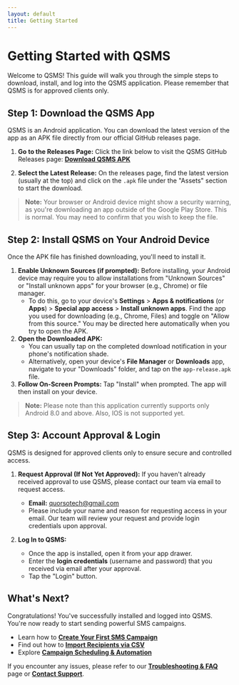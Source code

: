 ```yaml
---
layout: default
title: Getting Started
---
```


# Getting Started with QSMS

Welcome to QSMS! This guide will walk you through the simple steps to download, install, and log into the QSMS application. Please remember that QSMS is for approved clients only.

## Step 1: Download the QSMS App

QSMS is an Android application. You can download the latest version of the app as an APK file directly from our official GitHub releases page.

1.  **Go to the Releases Page:** Click the link below to visit the QSMS GitHub Releases page:
    [**Download QSMS APK**](https://github.com/Partha11/qsms-builds/releases)

2.  **Select the Latest Release:** On the releases page, find the latest version (usually at the top) and click on the `.apk` file under the "Assets" section to start the download.

> **Note:** Your browser or Android device might show a security warning, as you're downloading an app outside of the Google Play Store. This is normal. You may need to confirm that you wish to keep the file.

## Step 2: Install QSMS on Your Android Device

Once the APK file has finished downloading, you'll need to install it.

1.  **Enable Unknown Sources (if prompted):** Before installing, your Android device may require you to allow installations from "Unknown Sources" or "Install unknown apps" for your browser (e.g., Chrome) or file manager.
    * To do this, go to your device's **Settings** > **Apps & notifications** (or **Apps**) > **Special app access** > **Install unknown apps**. Find the app you used for downloading (e.g., Chrome, Files) and toggle on "Allow from this source." You may be directed here automatically when you try to open the APK.
2.  **Open the Downloaded APK:**
    * You can usually tap on the completed download notification in your phone's notification shade.
    * Alternatively, open your device's **File Manager** or **Downloads** app, navigate to your "Downloads" folder, and tap on the `app-release.apk` file.
3.  **Follow On-Screen Prompts:** Tap "Install" when prompted. The app will then install on your device.
   
> **Note:** Please note than this application currently supports only Android 8.0 and above. Also, IOS is not supported yet.

## Step 3: Account Approval & Login

QSMS is designed for approved clients only to ensure secure and controlled access.

1.  **Request Approval (If Not Yet Approved):** If you haven't already received approval to use QSMS, please contact our team via email to request access.
    * **Email:** [quorsotech@gmail.com](mailto:quorsotech@gmail.com)
    * Please include your name and reason for requesting access in your email. Our team will review your request and provide login credentials upon approval.

2.  **Log In to QSMS:**
    * Once the app is installed, open it from your app drawer.
    * Enter the **login credentials** (username and password) that you received via email after your approval.
    * Tap the "Login" button.

## What's Next?

Congratulations! You've successfully installed and logged into QSMS. You're now ready to start sending powerful SMS campaigns.

* Learn how to [**Create Your First SMS Campaign**](campaigns.html)
* Find out how to [**Import Recipients via CSV**](receipients.html)
* Explore [**Campaign Scheduling & Automation**](campaigns.html)

If you encounter any issues, please refer to our [**Troubleshooting & FAQ**](troubleshooting.html) page or [**Contact Support**](support.html).